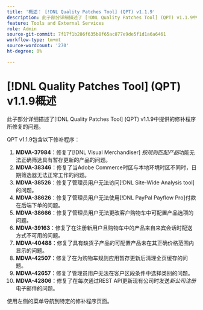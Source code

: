 ```yaml
---
title: '概述： [!DNL Quality Patches Tool] (QPT) v1.1.9'
description: 此子部分详细描述了 [!DNL Quality Patches Tool] (QPT) v1.1.9中提供的修补程序所修复的问题。
feature: Tools and External Services
role: Admin
source-git-commit: 7f17f1b286f635b8f65ac877e9de5f1d1a6a6461
workflow-type: tm+mt
source-wordcount: '270'
ht-degree: 0%

---
```


# [!DNL Quality Patches Tool] (QPT) v1.1.9概述

此子部分详细描述了[!DNL Quality Patches Tool] (QPT) v1.1.9中提供的修补程序所修复的问题。

QPT v1.1.9包含以下修补程序：

1. **MDVA-37984**：修复了[!DNL Visual Merchandiser] *按规则匹配产品*&#x200B;功能无法正确筛选具有暂存更新的产品的问题。
1. **MDVA-38346**：修复了当Adobe Commerce时区与本地环境时区不同时，日期筛选器无法正常工作的问题。
1. **MDVA-38526**：修复了管理员用户无法访问[!DNL Site-Wide Analysis tool]的问题。
1. **MDVA-38626**：修复了管理员用户无法使用[!DNL PayPal Payflow Pro]付款在后端下单的问题。
1. **MDVA-38666**：修复了管理员用户无法更改客户购物车中可配置产品选项的问题。
1. **MDVA-39163**：修复了在注册新用户且购物车中的产品来自来宾会话时配送方式不可用的问题。
1. **MDVA-40488**：修复了具有缺货子产品的可配置产品未在其正确价格范围内显示的问题。
1. **MDVA-42507**：修复了在为购物车规则应用暂存更新后清理全页缓存的问题。
1. **MDVA-42657**：修复了管理员用户无法在客户区段条件中选择类别的问题。
1. **MDVA-42806**：修复了在每次通过REST API更新现有公司时发送&#x200B;*新公司注册*&#x200B;电子邮件的问题。

使用左侧的菜单导航到特定的修补程序页面。
